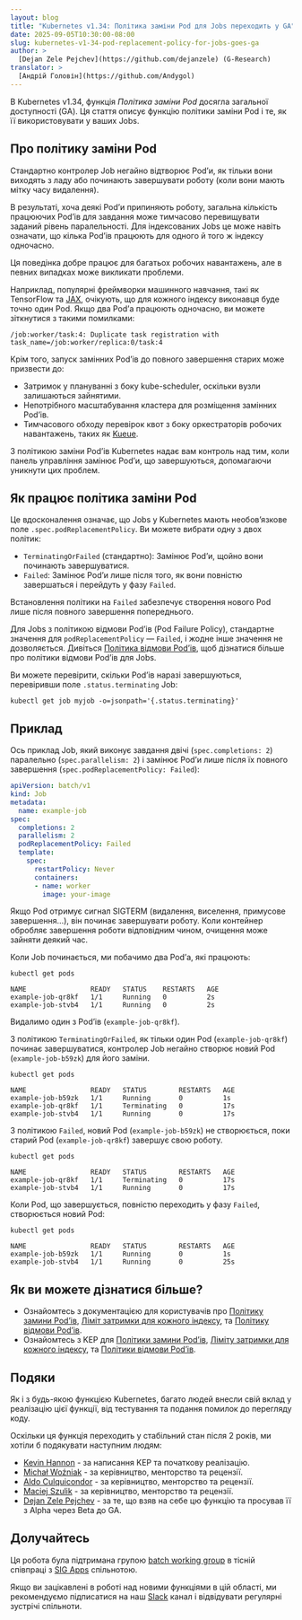 ```yaml
---
layout: blog
title: "Kubernetes v1.34: Політика заміни Pod для Jobs переходить у GA"
date: 2025-09-05T10:30:00-08:00
slug: kubernetes-v1-34-pod-replacement-policy-for-jobs-goes-ga
author: >
  [Dejan Zele Pejchev](https://github.com/dejanzele) (G-Research)
translator: >
  [Андрій Головін](https://github.com/Andygol)
---
```


В Kubernetes v1.34, функція _Політика заміни Pod_ досягла загальної доступності (GA). Ця стаття описує функцію політики заміни Pod і те, як її використовувати у ваших Jobs.

## Про політику заміни Pod

Стандартно контролер Job негайно відтворює Podʼи, як тільки вони виходять з ладу або починають завершувати роботу (коли вони мають мітку часу видалення).

В результаті, хоча деякі Podʼи припиняють роботу, загальна кількість працюючих Podʼів для завдання може тимчасово перевищувати заданий рівень паралельності. Для індексованих Jobs це може навіть означати, що кілька Podʼів працюють для одного й того ж індексу одночасно.

Ця поведінка добре працює для багатьох робочих навантажень, але в певних випадках може викликати проблеми.

Наприклад, популярні фреймворки машинного навчання, такі як TensorFlow та [JAX](https://jax.readthedocs.io/en/latest/), очікують, що для кожного індексу виконавця буде точно один Pod. Якщо два Podʼа працюють одночасно, ви можете зіткнутися з такими помилками:

```none
/job:worker/task:4: Duplicate task registration with task_name=/job:worker/replica:0/task:4
```

Крім того, запуск замінних Podʼів до повного завершення старих може призвести до:

- Затримок у плануванні з боку kube-scheduler, оскільки вузли залишаються зайнятими.
- Непотрібного масштабування кластера для розміщення замінних Podʼів.
- Тимчасового обходу перевірок квот з боку оркестраторів робочих навантажень, таких як [Kueue](https://kueue.sigs.k8s.io/).

З політикою заміни Podʼів Kubernetes надає вам контроль над тим, коли панель управління замінює Podʼи, що завершуються, допомагаючи уникнути цих проблем.

## Як працює політика заміни Pod

Це вдосконалення означає, що Jobs у Kubernetes мають необовʼязкове поле `.spec.podReplacementPolicy`. Ви можете вибрати одну з двох політик:

- `TerminatingOrFailed` (стандартно): Замінює Podʼи, щойно вони починають завершуватися.
- `Failed`: Замінює Podʼи лише після того, як вони повністю завершаться і перейдуть у фазу `Failed`.

Встановлення політики на `Failed` забезпечує створення нового Pod лише після повного завершення попереднього.

Для Jobs з політикою відмови Podʼів (Pod Failure Policy), стандартне значення для `podReplacementPolicy` — `Failed`, і жодне інше значення не дозволяється. Дивіться [Політика відмови Podʼів](/docs/concepts/workloads/controllers/job/#pod-failure-policy), щоб дізнатися більше про політики відмови Podʼів для Jobs.

Ви можете перевірити, скільки Podʼів наразі завершуються, перевіривши поле `.status.terminating` Job:

```shell
kubectl get job myjob -o=jsonpath='{.status.terminating}'
```

## Приклад

Ось приклад Job, який виконує завдання двічі (`spec.completions: 2`) паралельно (`spec.parallelism: 2`) і замінює Podʼи лише після їх повного завершення (`spec.podReplacementPolicy: Failed`):

```yaml
apiVersion: batch/v1
kind: Job
metadata:
  name: example-job
spec:
  completions: 2
  parallelism: 2
  podReplacementPolicy: Failed
  template:
    spec:
      restartPolicy: Never
      containers:
      - name: worker
        image: your-image
```

Якщо Pod отримує сигнал SIGTERM (видалення, виселення, примусове завершення…), він починає завершувати роботу. Коли контейнер обробляє завершення роботи відповідним чином, очищення може зайняти деякий час.

Коли Job починається, ми побачимо два Podʼа, які працюють:

```shell
kubectl get pods

NAME                READY   STATUS    RESTARTS   AGE
example-job-qr8kf   1/1     Running   0          2s
example-job-stvb4   1/1     Running   0          2s
```

Видалимо один з Podʼів (`example-job-qr8kf`).

З політикою `TerminatingOrFailed`, як тільки один Pod (`example-job-qr8kf`) починає завершуватися, контролер Job негайно створює новий Pod (`example-job-b59zk`) для його заміни.

```shell
kubectl get pods

NAME                READY   STATUS        RESTARTS   AGE
example-job-b59zk   1/1     Running       0          1s
example-job-qr8kf   1/1     Terminating   0          17s
example-job-stvb4   1/1     Running       0          17s
```

З політикою `Failed`, новий Pod (`example-job-b59zk`) не створюється, поки старий Pod (`example-job-qr8kf`) завершує свою роботу.

```shell
kubectl get pods

NAME                READY   STATUS        RESTARTS   AGE
example-job-qr8kf   1/1     Terminating   0          17s
example-job-stvb4   1/1     Running       0          17s
```

Коли Pod, що завершується, повністю переходить у фазу `Failed`, створюється новий Pod:

```shell
kubectl get pods

NAME                READY   STATUS        RESTARTS   AGE
example-job-b59zk   1/1     Running       0          1s
example-job-stvb4   1/1     Running       0          25s
```

## Як ви можете дізнатися більше?

- Ознайомтесь з документацією для користувачів про [Політику замини Podʼів](/docs/concepts/workloads/controllers/job/#pod-replacement-policy), [Ліміт затримки для кожного індексу](/docs/concepts/workloads/controllers/job/#backoff-limit-per-index), та [Політику відмови Podʼів](/docs/concepts/workloads/controllers/job/#pod-failure-policy).
- Ознайомтесь з KEP для [Політики замини Podʼів](https://github.com/kubernetes/enhancements/tree/master/keps/sig-apps/3939-allow-replacement-when-fully-terminated), [Ліміту затримки для кожного індексу](https://github.com/kubernetes/enhancements/tree/master/keps/sig-apps/3850-backoff-limits-per-index-for-indexed-jobs), та [Політики відмови Podʼів](https://github.com/kubernetes/enhancements/tree/master/keps/sig-apps/3329-retriable-and-non-retriable-failures).

## Подяки

Як і з будь-якою функцією Kubernetes, багато людей внесли свій вклад у реалізацію цієї функції, від тестування та подання помилок до перегляду коду.

Оскільки ця функція переходить у стабільний стан після 2 років, ми хотіли б подякувати наступним людям:

* [Kevin Hannon](https://github.com/kannon92) - за написання KEP та початкову реалізацію.
* [Michał Woźniak](https://github.com/mimowo) - за керівництво, менторство та рецензії.
* [Aldo Culquicondor](https://github.com/alculquicondor) - за керівництво, менторство та рецензії.
* [Maciej Szulik](https://github.com/soltysh) - за керівництво, менторство та рецензії.
* [Dejan Zele Pejchev](https://github.com/dejanzele) - за те, що взяв на себе цю функцію та просував її з Alpha через Beta до GA.

## Долучайтесь

Ця робота була підтримана групою [batch working group](https://github.com/kubernetes/community/tree/master/wg-batch)
в тісній співпраці з [SIG Apps](https://github.com/kubernetes/community/tree/master/sig-apps) спільнотою.

Якщо ви зацікавлені в роботі над новими функціями в цій області, ми рекомендуємо підписатися на наш [Slack](https://kubernetes.slack.com/messages/wg-batch) канал і відвідувати регулярні зустрічі спільноти.

